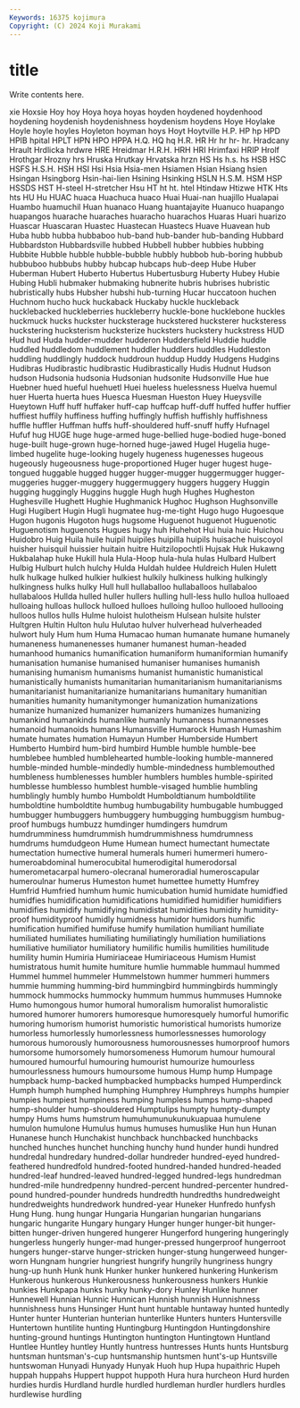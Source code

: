```yaml
---
Keywords: 16375 kojimura
Copyright: (C) 2024 Koji Murakami
---
```


# title

Write contents here.



xie Hoxsie Hoy hoy Hoya hoya
hoyas hoyden hoydened hoydenhood hoydening hoydenish hoydenishness hoydenism hoydens Hoye
Hoylake Hoyle hoyle hoyles Hoyleton hoyman hoys Hoyt Hoytville H.P.
HP hp HPD HPIB hpital HPLT HPN HPO HPPA H.Q.
HQ hq H.R. HR Hr hr hr- hr. Hradcany Hrault
Hrdlicka hrdwre HRE Hreidmar H.R.H. HRH HRI Hrimfaxi HRIP Hrolf
Hrothgar Hrozny hrs Hruska Hrutkay Hrvatska hrzn HS Hs h.s.
hs HSB HSC HSFS H.S.H. HSH HSI Hsi Hsia Hsia-men
Hsiamen Hsian Hsiang hsien Hsingan Hsingborg Hsin-hai-lien Hsining Hsinking HSLN
H.S.M. HSM HSP HSSDS HST H-steel H-stretcher Hsu HT ht
ht. htel Htindaw Htizwe HTK Hts hts HU Hu HUAC
huaca Huachuca huaco Huai Huai-nan huajillo Hualapai Huambo huamuchil Huan
huanaco Huang huantajayite Huanuco huapango huapangos huarache huaraches huaracho huarachos
Huaras Huari huarizo Huascar Huascaran Huastec Huastecan Huastecs Huave Huavean
hub Huba hubb hubba hubbaboo hub-band hub-bander hub-banding Hubbard Hubbardston
Hubbardsville hubbed Hubbell hubber hubbies hubbing Hubbite Hubble hubble hubble-bubble
hubbly hubbob hub-boring hubbub hubbuboo hubbubs hubby hubcap hubcaps hub-deep
Hube Huber Huberman Hubert Huberto Hubertus Hubertusburg Huberty Hubey Hubie
Hubing Hubli hubmaker hubmaking hubnerite hubris hubrises hubristic hubristically hubs
Hubsher hubshi hub-turning Hucar huccatoon huchen Huchnom hucho huck huckaback
Huckaby huckle huckleback hucklebacked huckleberries huckleberry huckle-bone hucklebone huckles huckmuck
hucks huckster hucksterage huckstered hucksterer hucksteress huckstering hucksterism hucksterize hucksters
huckstery huckstress HUD Hud hud Huda hudder-mudder hudderon Huddersfield Huddie
huddle huddled huddledom huddlement huddler huddlers huddles Huddleston huddling huddlingly
huddock huddroun huddup Huddy Hudgens Hudgins Hudibras Hudibrastic hudibrastic Hudibrastically
Hudis Hudnut Hudson hudson Hudsonia hudsonia Hudsonian hudsonite Hudsonville Hue
hue Huebner hued hueful huehuetl Huei hueless huelessness Huelva huemul
huer Huerta huerta hues Huesca Huesman Hueston Huey Hueysville Hueytown
Huff huff huffaker huff-cap huffcap huff-duff huffed huffer huffier huffiest
huffily huffiness huffing huffingly huffish huffishly huffishness huffle huffler Huffman
huffs huff-shouldered huff-snuff huffy Hufnagel Hufuf hug HUGE huge huge-armed
huge-bellied huge-bodied huge-boned huge-built huge-grown huge-horned huge-jawed Hugel Hugelia huge-limbed
hugelite huge-looking hugely hugeness hugenesses hugeous hugeously hugeousness huge-proportioned Huger
huger hugest huge-tongued huggable hugged hugger hugger-mugger huggermugger hugger-muggeries hugger-muggery
huggermuggery huggers huggery Huggin hugging huggingly Huggins huggle Hugh hugh
Hughes Hugheston Hughesville Hughett Hughie Hughmanick Hughoc Hughson Hughsonville Hugi
Hugibert Hugin Hugli hugmatee hug-me-tight Hugo hugo Hugoesque Hugon hugonis
Hugoton hugs hugsome Huguenot huguenot Huguenotic Huguenotism huguenots Hugues hugy
huh Huhehot Hui huia huic Huichou Huidobro Huig Huila huile
huipil huipiles huipilla huipils huisache huiscoyol huisher huisquil huissier huitain
huitre Huitzilopochtli Hujsak Huk Hukawng Hukbalahap huke Hukill hula Hula-Hoop
hula-hula hulas Hulbard Hulbert Hulbig Hulburt hulch hulchy Hulda Huldah
huldee Huldreich Hulen Hulett hulk hulkage hulked hulkier hulkiest hulkily
hulkiness hulking hulkingly hulkingness hulks hulky Hull hull hullaballoo hullaballoos
hullabaloo hullabaloos Hullda hulled huller hullers hulling hull-less hullo hulloa
hulloaed hulloaing hulloas hullock hulloed hulloes hulloing hulloo hullooed hullooing
hulloos hullos hulls Hulme huloist hulotheism Hulsean hulsite hulster Hultgren
Hultin Hulton hulu Hulutao hulver hulverhead hulverheaded hulwort huly Hum
hum Huma Humacao human humanate humane humanely humaneness humanenesses humaner
humanest human-headed humanhood humanics humanification humaniform humaniformian humanify humanisation humanise
humanised humaniser humanises humanish humanising humanism humanisms humanist humanistic humanistical
humanistically humanists humanitarian humanitarianism humanitarianisms humanitarianist humanitarianize humanitarians humanitary humanitian
humanities humanity humanitymonger humanization humanizations humanize humanized humanizer humanizers humanizes
humanizing humankind humankinds humanlike humanly humanness humannesses humanoid humanoids humans
Humansville Humarock Humash Humashim humate humates humation Humayun Humber Humberside
Humbert Humberto Humbird hum-bird humbird Humble humble humble-bee humblebee humbled
humblehearted humble-looking humble-mannered humble-minded humble-mindedly humble-mindedness humblemouthed humbleness humblenesses humbler
humblers humbles humble-spirited humblesse humblesso humblest humble-visaged humblie humbling humblingly
humbly humbo Humboldt Humboldtianum humboldtilite humboldtine humboldtite humbug humbugability humbugable
humbugged humbugger humbuggers humbuggery humbugging humbuggism humbug-proof humbugs humbuzz humdinger
humdingers humdrum humdrumminess humdrummish humdrummishness humdrumness humdrums humdudgeon Hume Humean
humect humectant humectate humectation humective humeral humerals humeri humermeri humero-
humeroabdominal humerocubital humerodigital humerodorsal humerometacarpal humero-olecranal humeroradial humeroscapular humeroulnar humerus
Humeston humet humettee humetty Humfrey Humfrid Humfried humhum humic humicubation
humid humidate humidfied humidfies humidification humidifications humidified humidifier humidifiers humidifies
humidify humidifying humidistat humidities humidity humidity-proof humidityproof humidly humidness humidor
humidors humific humification humified humifuse humify humilation humiliant humiliate humiliated
humiliates humiliating humiliatingly humiliation humiliations humiliative humiliator humiliatory humilific humilis
humilities humilitude humility humin Humiria Humiriaceae Humiriaceous Humism Humist humistratous
humit humite humiture humlie hummable hummaul hummed Hummel hummel hummeler
Hummelstown hummer hummeri hummers hummie humming humming-bird hummingbird hummingbirds hummingly
hummock hummocks hummocky hummum hummus hummuses Humnoke Humo humongous humor
humoral humoralism humoralist humoralistic humored humorer humorers humoresque humoresquely humorful
humorific humoring humorism humorist humoristic humoristical humorists humorize humorless humorlessly
humorlessness humorlessnesses humorology humorous humorously humorousness humorousnesses humorproof humors humorsome
humorsomely humorsomeness Humorum humour humoural humoured humourful humouring humourist humourize
humourless humourlessness humours humoursome humous Hump hump Humpage humpback hump-backed
humpbacked humpbacks humped Humperdinck Humph humph humphed humphing Humphrey Humphreys
humphs humpier humpies humpiest humpiness humping humpless humps hump-shaped hump-shoulder
hump-shouldered Humptulips humpty humpty-dumpty humpy Hums hums humstrum humuhumunukunukuapuaa humulene
humulon humulone Humulus humus humuses humuslike Hun hun Hunan Hunanese
hunch Hunchakist hunchback hunchbacked hunchbacks hunched hunches hunchet hunching hunchy
hund hunder hundi hundred hundredal hundredary hundred-dollar hundreder hundred-eyed hundred-feathered
hundredfold hundred-footed hundred-handed hundred-headed hundred-leaf hundred-leaved hundred-legged hundred-legs hundredman hundred-mile
hundredpenny hundred-percent hundred-percenter hundred-pound hundred-pounder hundreds hundredth hundredths hundredweight hundredweights
hundredwork hundred-year Huneker Hunfredo hunfysh Hung Hung. hung hungar Hungaria
Hungarian hungarian hungarians hungaric hungarite Hungary hungary Hunger hunger hunger-bit
hunger-bitten hunger-driven hungered hungerer Hungerford hungering hungeringly hungerless hungerly hunger-mad
hunger-pressed hungerproof hungerroot hungers hunger-starve hunger-stricken hunger-stung hungerweed hunger-worn Hungnam
hungrier hungriest hungrify hungrily hungriness hungry hung-up hunh Hunk hunk
Hunker hunker hunkered hunkering Hunkerism Hunkerous hunkerous Hunkerousness hunkerousness hunkers
Hunkie hunkies Hunkpapa hunks hunky hunky-dory Hunley Hunlike hunner Hunnewell
Hunnian Hunnic Hunnican Hunnish hunnish Hunnishness hunnishness huns Hunsinger Hunt
hunt huntable huntaway hunted huntedly Hunter hunter Hunterian hunterian hunterlike
Hunters hunters Huntersville Huntertown huntilite hunting Huntingburg Huntingdon Huntingdonshire hunting-ground
huntings Huntington huntington Huntingtown Huntland Huntlee Huntley huntley Huntly huntress
huntresses Hunts hunts Huntsburg huntsman huntsman's-cup huntsmanship huntsmen hunt's-up Huntsville
huntswoman Hunyadi Hunyady Hunyak Huoh hup Hupa hupaithric Hupeh huppah
huppahs Huppert huppot huppoth Hura hura hurcheon Hurd hurden hurdies
hurdis Hurdland hurdle hurdled hurdleman hurdler hurdlers hurdles hurdlewise hurdling
